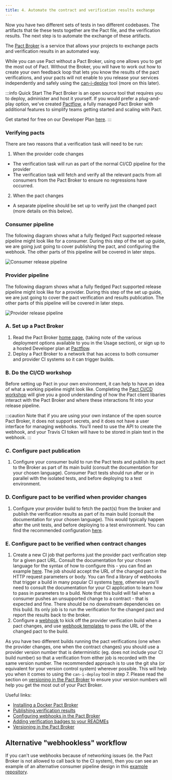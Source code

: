 ```yaml
---
title: 4. Automate the contract and verification results exchange
---
```


Now you have two different sets of tests in two different codebases. The artifacts that tie these tests together are the Pact file, and the verification results. The next step is to automate the exchange of these artifacts.

The [Pact Broker](/pact_broker) is a service that allows your projects to exchange pacts and verification results in an automated way.

While you can use Pact without a Pact Broker, using one allows you to get the most out of Pact. Without the Broker, you will have to work out how to create your own feedback loop that lets you know the results of the pact verifications, and your pacts will not enable to you release your services independently and safely using the [can-i-deploy](/pact_broker/can_i_deploy) tool \(more on this later\).

:::info Quick Start
The Pact Broker is an open source tool that requires you to deploy, administer and host it yourself. If you would prefer a plug-and-play option, we've created [Pactflow](https://pactflow.io/?utm_source=ossdocs&utm_campaign=effective_pact_setup), a fully managed Pact Broker with additional features to simplify teams getting started and scaling with Pact.

Get started for free on our Developer Plan [here](https://pactflow.io/pricing/?utm_source=ossdocs&utm_campaign=effective_pact_setup_dev_plan).
:::

### Verifying pacts

There are two reasons that a verification task will need to be run: 

1. When the provider code changes
  * The verification task will run as part of the normal CI/CD pipeline for the provider
  * The verification task will fetch and verify all the relevant pacts from all consumers from the Pact Broker to ensure no regressions have occurred.
2. When the pact changes
  * A separate pipeline should be set up to verify just the changed pact (more details on this below).

### Consumer pipeline

The following diagram shows what a fully fledged Pact supported release pipeline might look like for a consumer. During this step of the set up guide, we are going just going to cover publishing the pact, and configuring the webhook. The other parts of this pipeline will be covered in later steps.

![Consumer release pipeline](/img/advanced-pact-workshop-diagrams-consumer-pipeline.png)

### Provider pipeline

The following diagram shows what a fully fledged Pact supported release pipeline might look like for a provider. During this step of the set up guide, we are just going to cover the pact verification and results publication. The other parts of this pipeline will be covered in later steps.

![Provider release pipeline](/img/advanced-pact-workshop-diagrams-provider-pipeline.png)

### A. Set up a Pact Broker

1. Read the Pact Broker [home page](/pact_broker), \(taking note of the various deployment options available to you in the Usage section\), or sign up to a hosted Developer plan at [Pactflow](https://pactflow.io/pricing/?utm_source=ossdocs&utm_campaign=effective_pact_setup_step_1).
2. Deploy a Pact Broker to a network that has access to both consumer and provider CI systems so it can trigger builds.

### B. Do the CI/CD workshop

Before setting up Pact in your own environment, it can help to have an idea of what a working pipeline might look like. Completing the [Pact CI/CD workshop](https://docs.pactflow.io/docs/workshops/ci-cd/) will give you a good understanding of how the Pact client libaries interact with the Pact Broker and where these interactions fit into your release pipeline.

:::caution
Note that if you are using your own instance of the open source Pact Broker, it does not support secrets, and it does not have a user interface for managing webhooks. You'll need to use the API to create the webhook, and your Travis CI token will have to be stored in plain text in the webhook.
:::

### C. Configure pact publication

1. Configure your consumer build to run the Pact tests and publish its pact to the Broker as part of its main build \(consult the documentation for your chosen language\). Consumer Pact tests should run after or in parallel with the isolated tests, and before deploying to a test environment.

### D. Configure pact to be verified when provider changes

1. Configure your provider build to fetch the pact(s) from the broker and publish the verification results as part of its main build \(consult the documentation for your chosen language\). This would typically happen after the unit tests, and before deploying to a test environment. You can find the recommended configuration [here](/provider/recommended_configuration#verification-triggered-by-provider-change).

### E. Configure pact to be verified when contract changes

1. Create a new CI job that performs just the provider pact verification step for a given pact URL. Consult the documentation for your chosen language for the syntax of how to configure this - you can find an example [here](/provider/recommended_configuration#verification-triggered-by-pact-change). The job should accept the URL of the changed pact in the HTTP request parameters or body. You can find a library of webhooks that trigger a build in many popular CI systems [here](/pact_broker/webhooks/template_library/), otherwise you'll need to consult the documentation for your CI application to learn how to pass in parameters to a build. Note that this build will fail when a consumer pushes an unsupported change to a contract - that is expected and fine. There should be no downstream dependencies on this build. Its only job is to run the verification for the changed pact and report the results back to the broker. 
2. Configure a [webhook](/pact_broker/webhooks) to kick off the provider verification build when a pact changes, and use [webhook templates](/pact_broker/advanced_topics/api_docs/webhooks#dynamic-variable-substitution) to pass the URL of the changed pact to the build.


As you have two different builds running the pact verifications \(one when the provider changes, one when the contract changes\) you should use a provider version number that is deterministic \(eg. does not include your CI build number\) so that a verification from either job is recorded with the same version number. The recommended approach is to use the git sha \(or equivalent for your version control system\) wherever possible. This will help you when it comes to using the `can-i-deploy` tool in step 7. Please read the section on [versioning in the Pact Broker](/getting_started/versioning_in_the_pact_broker) to ensure your version numbers will help you get the most out of your Pact Broker.

Useful links:

* [Installing a Docker Pact Broker](/pact-broker)
* [Publishing verification results](/pact_broker/advanced_topics/provider_verification_results)
* [Configuring webhooks in the Pact Broker](/pact_broker/webhooks)
* [Adding verification badges to your READMEs](/pact_broker/advanced_topics/provider_verification_badges)
* [Versioning in the Pact Broker](/getting_started/versioning_in_the_pact_broker)

## Alternative "webhookless" workflow

If you can't use webhooks because of networking issues (ie. the Pact Broker is not allowed to call back to the CI system), then you can see an example of an alternative consumer pipeline design in this [example repository](https://github.com/pactflow/example-consumer-webhookless).
